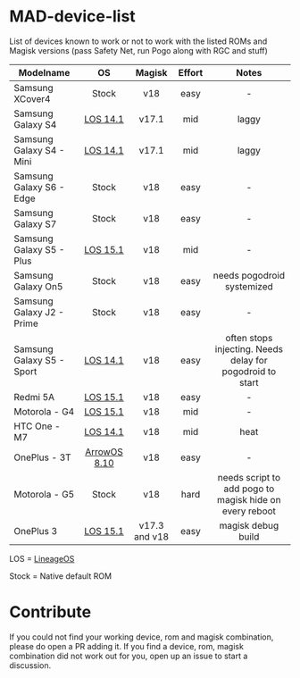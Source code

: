 # MAD-device-list
List of devices known to work or not to work with the listed ROMs and Magisk versions (pass Safety Net, run Pogo along with RGC and stuff)

| Modelname | OS | Magisk | Effort | Notes |
| --- | :---: | :---: | :---: | :---: |
| Samsung XCover4 | Stock | v18 | easy | - |
| Samsung Galaxy S4 | [LOS 14.1](https://download.lineageos.org/jfltexx) | v17.1 | mid | laggy |
| Samsung Galaxy S4 - Mini | [LOS 14.1](https://forum.xda-developers.com/galaxy-s4-mini/orig-development/rom-cyanogenmod-14-0-s4-mini-3g-lte-t3471761) | v17.1 | mid | laggy |
| Samsung Galaxy S6 - Edge | Stock | v18 | easy | - |
| Samsung Galaxy S7 | Stock | v18 | easy | - |
| Samsung Galaxy S5 - Plus | [LOS 15.1](https://download.lineageos.org/kccat6) | v18 | mid | - |
| Samsung Galaxy On5 | Stock | v18 | easy | needs pogodroid systemized |
| Samsung Galaxy J2 - Prime | Stock | v18 | easy | - |
| Samsung Galaxy S5 - Sport | [LOS 14.1](https://forum.xda-developers.com/sprint-galaxy-s5/development/rom-lineageos-14-1-galaxy-s5-sport-sm-t3727763) | v18 | easy | often stops injecting. Needs delay for pogodroid to start |
| Redmi 5A | [LOS 15.1](https://forum.xda-developers.com/xiaomi-redmi-5a/development/2018-10-10-lineageos-15-1-t3864961) | v18 | easy | - |
| Motorola - G4 | [LOS 15.1](https://forum.xda-developers.com/moto-g4-plus/development/rom-lineageos-15-1-unofficial-t3768420) | v18 | mid | - |
| HTC One -  M7 | [LOS 14.1](https://forum.xda-developers.com/htc-one/orig-development/rom-lineage-os-14-1-t3531331) | v18 | mid | heat |
| OnePlus - 3T | [ArrowOS 8.10](https://forum.xda-developers.com/oneplus-3/oneplus-3--3t-cross-device-development/official-arrowos-t3822779) | v18 | easy | - |
| Motorola - G5 | Stock | v18 | hard | needs script to add pogo to magisk hide on every reboot |
| OnePlus 3 | [LOS 15.1](https://forum.xda-developers.com/oneplus-3/oneplus-3--3t-cross-device-development/rom-lineageos-15-1-oneplus-3-3t-t3739169) | v17.3 and v18 | easy | magisk debug build |

LOS = [LineageOS](https://lineageos.org/)

Stock = Native default ROM

# Contribute
If you could not find your working device, rom and magisk combination, please do open a PR adding it.
If you find a device, rom, magisk combination did not work out for you, open up an issue to start a discussion.
